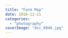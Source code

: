 ```yaml
---
title: "Farm Map"
date: 2016-12-21
categories: 
  - "photography"
coverImage: "dsc_0046.jpg"
---
```



